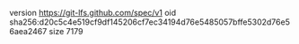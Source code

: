 version https://git-lfs.github.com/spec/v1
oid sha256:d20c5c4e519cf9df145206cf7ec34194d76e5485057bffe5302d76e56aea2467
size 7179
